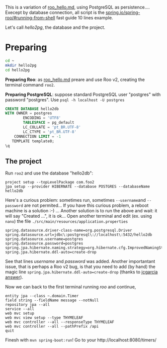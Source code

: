 This is a variation of [roo_hello.md](roo_hello.md), using PostgreSQL as persistence.... Execept by database connection, all script is the [spring.io/spring-roo/#running-from-shell](http://projects.spring.io/spring-roo/#running-from-shell) fast guide 10 lines example.

Let's call *hello2pg*, the database and the project.

# Preparing

```sh
cd ~
mkdir hello2pg 
cd hello2pg
```

**Preparing Roo**: as [roo_hello.md](roo_hello.md) preare and use Roo v2, creating the terminal command `roo2`.

**Preparing PostgreSQL**:  suppose standard PostgreSQL user "postgres" with password "postgres". Use `psql -h localhost -U postgres` 

```sql
CREATE DATABASE hello2db
WITH OWNER = postgres
        ENCODING = 'UTF8'
        TABLESPACE = pg_default
        LC_COLLATE = 'pt_BR.UTF-8'
        LC_CTYPE = 'pt_BR.UTF-8'
    CONNECTION LIMIT = -1
   TEMPLATE template0;
\q
```

## The project

Run `roo2` and use the database "hello2db":

```
project setup --topLevelPackage com.foo2
jpa setup --provider HIBERNATE --database POSTGRES --databaseName hello2db
```

Here's a curious problem: sometimes run, sometimes `--username`and `--password` are not permited... If you have this curious problem, a reboot machine is a solution :-) ... Another solution is to run the above and wait: it will say "Created ...", it is ok... Open another terminal and edit (ex. using `nano`) the file `./src/main/resources/application.properties`

```
spring.datasource.driver-class-name=org.postgresql.Driver
spring.datasource.url=jdbc\:postgresql\://localhost\:5432/hello2db
spring.datasource.username=postgres
spring.datasource.password=postgres
spring.jpa.hibernate.naming.strategy=org.hibernate.cfg.ImprovedNamingStrategy
spring.jpa.hibernate.ddl-auto=create-drop
```
See that lines *username* and *password* was added.
Another importantant issue, that is perhaps a Roo v2 bug, is that you need to add (by hand) the magic line `spring.jpa.hibernate.ddl-auto=create-drop` (thanks to  [jcgarcia answer](http://stackoverflow.com/a/41180447)).

Now we can back to the first terminal running *roo* and continue,

```
entity jpa --class ~.domain.Timer
field string --fieldName message --notNull
repository jpa --all
service --all
web mvc setup
web mvc view setup --type THYMELEAF
web mvc controller --all --responseType THYMELEAF
web mvc controller --all --pathPrefix /api
quit
```
Finesh with `mvn spring-boot:run`!
Go to your http://localhost:8080/timers/
